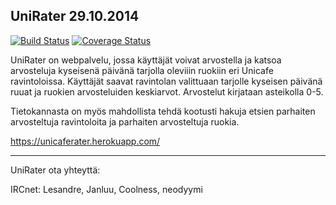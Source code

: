 UniRater 29.10.2014
----------------------------------------------------------------------------

[![Build Status](https://travis-ci.org/JaniL/wepaharkka.svg?branch=master)](https://travis-ci.org/JaniL/wepaharkka)
[![Coverage Status](https://img.shields.io/coveralls/JaniL/wepaharkka.svg)](https://coveralls.io/r/JaniL/wepaharkka)

UniRater on webpalvelu, jossa käyttäjät voivat arvostella ja katsoa
arvosteluja kyseisenä päivänä tarjolla oleviiin ruokiin eri Unicafe ravintoloissa.
Käyttäjät saavat ravintolan valittuaan tarjolle kyseisen päivänä ruuat ja
ruokien arvosteluiden keskiarvot. Arvostelut kirjataan asteikolla 0-5.

Tietokannasta on myös mahdollista tehdä kootusti hakuja etsien parhaiten
arvosteltuja ravintoloita ja parhaiten arvosteltuja ruokia. 

https://unicaferater.herokuapp.com/

----------------------------------------------------------------------------

UniRater ota yhteyttä:

IRCnet:
Lesandre, Janluu, Coolness, neodyymi
